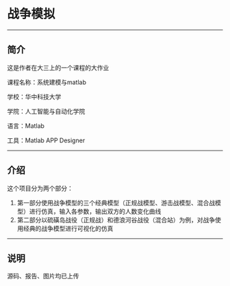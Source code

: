 # 战争模拟
- - -
## 简介
这是作者在大三上的一个课程的大作业

课程名称：系统建模与matlab

学校：华中科技大学

学院：人工智能与自动化学院

语言：Matlab

工具：Matlab APP Designer
- - -
## 介绍
这个项目分为两个部分：
1. 第一部分使用战争模型的三个经典模型（正规战模型、游击战模型、混合战模型）进行仿真，输入各参数，输出双方的人数变化曲线
2. 第二部分以硫磺岛战役（正规战）和德浪河谷战役（混合站）为例，对战争使用经典的战争模型进行可视化的仿真
- - -
## 说明
源码、报告、图片均已上传
